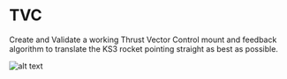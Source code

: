 # TVC
Create and Validate a working Thrust Vector Control mount and feedback algorithm to translate the KS3 rocket pointing straight as best as possible.

![alt text](https://people.rit.edu/cxvihst/wholesystem1.jpg)

